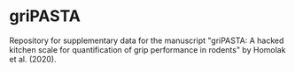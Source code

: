 # griPASTA

Repository for supplementary data for the manuscript "griPASTA: A hacked kitchen scale for quantification of grip performance in rodents" by Homolak et al. (2020).




 
